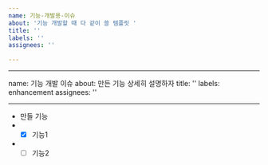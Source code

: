 ```yaml
---
name: 기능-개발용-이슈
about: '기능 개발할 때 다 같이 쓸 템플릿 '
title: ''
labels: ''
assignees: ''

---
```


---
name: 기능 개발 이슈
about: 만든 기능 상세히 설명하자
title: ''
labels: enhancement
assignees: ''

---

- 만들 기능
- - [x] 기능1
- - [ ] 기능2
